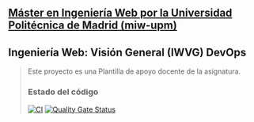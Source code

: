 ## [Máster en Ingeniería Web por la Universidad Politécnica de Madrid (miw-upm)](http://miw.etsisi.upm.es)
## Ingeniería Web: Visión General (IWVG) DevOps
> Este proyecto es una Plantilla de apoyo docente de la asignatura.
> 
> ### Estado del código
> [![CI](https://github.com/qiuweima/iwvg-devops-qiuweima/actions/workflows/ci.yml/badge.svg?branch=develop)](https://github.com/qiuweima/iwvg-devops-qiuweima/actions/workflows/ci.yml)
> [![Quality Gate Status](https://sonarcloud.io/api/project_badges/measure?project=qiuweima_iwvg-devops-qiuweima&metric=alert_status)](https://sonarcloud.io/summary/new_code?id=qiuweima_iwvg-devops-qiuweima)   

